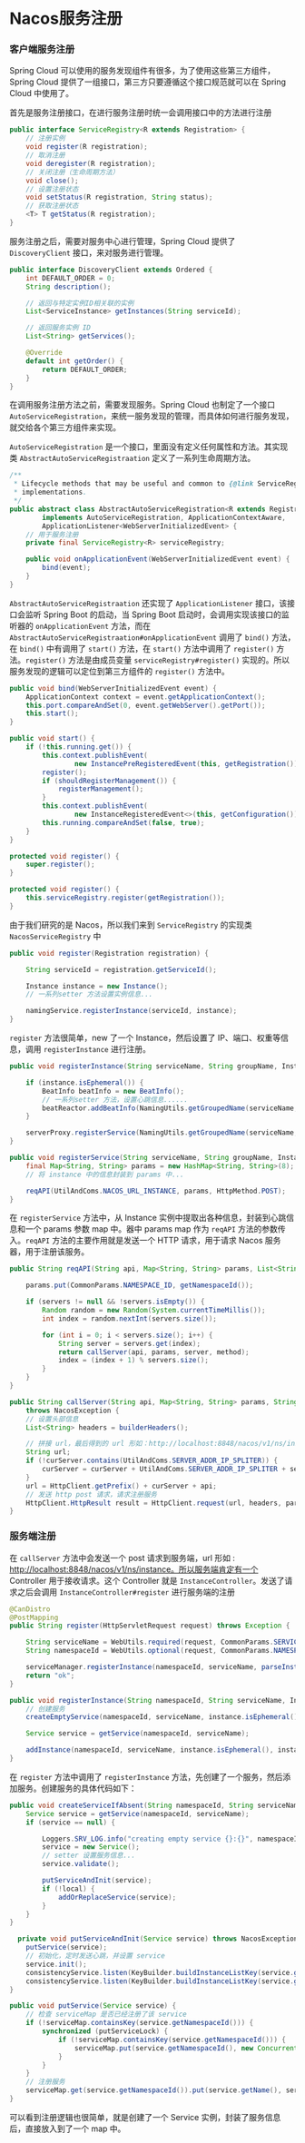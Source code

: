 # Nacos服务注册

### 客户端服务注册

Spring Cloud 可以使用的服务发现组件有很多，为了使用这些第三方组件，Spring Cloud 提供了一组接口，第三方只要遵循这个接口规范就可以在 Spring Cloud 中使用了。

首先是服务注册接口，在进行服务注册时统一会调用接口中的方法进行注册

```java
public interface ServiceRegistry<R extends Registration> {
    // 注册实例
    void register(R registration);
    // 取消注册
    void deregister(R registration);
    // 关闭注册（生命周期方法）
    void close();
    // 设置注册状态
    void setStatus(R registration, String status);
    // 获取注册状态
    <T> T getStatus(R registration);
}
```

服务注册之后，需要对服务中心进行管理，Spring Cloud 提供了 `DiscoveryClient` 接口，来对服务进行管理。

```java
public interface DiscoveryClient extends Ordered {
    int DEFAULT_ORDER = 0;
    String description();

    // 返回与特定实例ID相关联的实例
    List<ServiceInstance> getInstances(String serviceId);

    // 返回服务实例 ID
    List<String> getServices();

    @Override
    default int getOrder() {
        return DEFAULT_ORDER;
    }
}
```

在调用服务注册方法之前，需要发现服务。Spring Cloud 也制定了一个接口 `AutoServiceRegistration`，来统一服务发现的管理，而具体如何进行服务发现，就交给各个第三方组件来实现。

`AutoServiceRegistration` 是一个接口，里面没有定义任何属性和方法。其实现类 `AbstractAutoServiceRegistraation` 定义了一系列生命周期方法。

```java
/**
 * Lifecycle methods that may be useful and common to {@link ServiceRegistry}
 * implementations.
 */
public abstract class AbstractAutoServiceRegistration<R extends Registration>
        implements AutoServiceRegistration, ApplicationContextAware,
        ApplicationListener<WebServerInitializedEvent> {
    // 用于服务注册
    private final ServiceRegistry<R> serviceRegistry;

    public void onApplicationEvent(WebServerInitializedEvent event) {
        bind(event);
    }
}
```

`AbstractAutoServiceRegistraation` 还实现了 `ApplicationListener` 接口，该接口会监听 Spring Boot 的启动，当 Spring Boot 启动时，会调用实现该接口的监听器的 `onApplicationEvent` 方法，而在 `AbstractAutoServiceRegistraation#onApplicationEvent` 调用了 `bind()` 方法，在 `bind()` 中有调用了 `start()` 方法，在 `start()` 方法中调用了 `register()` 方法。`register()` 方法是由成员变量 `serviceRegistry#register()` 实现的。所以服务发现的逻辑可以定位到第三方组件的 `register()` 方法中。

```java
public void bind(WebServerInitializedEvent event) {
    ApplicationContext context = event.getApplicationContext();
    this.port.compareAndSet(0, event.getWebServer().getPort());
    this.start();
}

public void start() {
    if (!this.running.get()) {
        this.context.publishEvent(
                new InstancePreRegisteredEvent(this, getRegistration()));
        register();
        if (shouldRegisterManagement()) {
            registerManagement();
        }
        this.context.publishEvent(
                new InstanceRegisteredEvent<>(this, getConfiguration()));
        this.running.compareAndSet(false, true);
    }
}    

protected void register() {
    super.register();
}

protected void register() {
    this.serviceRegistry.register(getRegistration());
}
```

由于我们研究的是 Nacos，所以我们来到 `ServiceRegistry` 的实现类 `NacosServiceRegistry` 中

```java
public void register(Registration registration) {

    String serviceId = registration.getServiceId();

    Instance instance = new Instance();
    // 一系列setter 方法设置实例信息...

    namingService.registerInstance(serviceId, instance);
}
```

`register` 方法很简单，new 了一个 Instance，然后设置了 IP、端口、权重等信息，调用 `registerInstance` 进行注册。

```java
public void registerInstance(String serviceName, String groupName, Instance instance) throws NacosException {

    if (instance.isEphemeral()) {
        BeatInfo beatInfo = new BeatInfo();
        // 一系列setter 方法，设置心跳信息......
        beatReactor.addBeatInfo(NamingUtils.getGroupedName(serviceName, groupName), beatInfo);
    }

    serverProxy.registerService(NamingUtils.getGroupedName(serviceName, groupName), groupName, instance);
}

public void registerService(String serviceName, String groupName, Instance instance) throws NacosException {
    final Map<String, String> params = new HashMap<String, String>(8);
    // 将 instance 中的信息封装到 params 中...

    reqAPI(UtilAndComs.NACOS_URL_INSTANCE, params, HttpMethod.POST);
}
```

在 `registerService` 方法中，从 Instance 实例中提取出各种信息，封装到心跳信息和一个 params 参数 map 中。器中 params map 作为 `reqAPI` 方法的参数传入。`reqAPI` 方法的主要作用就是发送一个 HTTP 请求，用于请求 Nacos 服务器，用于注册该服务。

```java
public String reqAPI(String api, Map<String, String> params, List<String> servers, String method) {

    params.put(CommonParams.NAMESPACE_ID, getNamespaceId());

    if (servers != null && !servers.isEmpty()) {
        Random random = new Random(System.currentTimeMillis());
        int index = random.nextInt(servers.size());

        for (int i = 0; i < servers.size(); i++) {
            String server = servers.get(index);
            return callServer(api, params, server, method);
            index = (index + 1) % servers.size();
        }
    }
}

public String callServer(String api, Map<String, String> params, String curServer, String method)
    throws NacosException {
    // 设置头部信息
    List<String> headers = builderHeaders();

    // 拼接 url，最后得到的 url 形如：http://localhost:8848/nacos/v1/ns/instance
    String url;
    if (!curServer.contains(UtilAndComs.SERVER_ADDR_IP_SPLITER)) {
        curServer = curServer + UtilAndComs.SERVER_ADDR_IP_SPLITER + serverPort;
    }
    url = HttpClient.getPrefix() + curServer + api;
    // 发送 http post 请求，请求注册服务
    HttpClient.HttpResult result = HttpClient.request(url, headers, params, 
}
```

### 服务端注册

在 `callServer` 方法中会发送一个 post 请求到服务端，url 形如 : [http://localhost:8848/nacos/v1/ns/instance。所以服务端肯定有一个](http://localhost:8848/nacos/v1/ns/instance。所以服务端肯定有一个) Controller 用于接收请求。这个 Controller 就是 `InstanceController`。发送了请求之后会调用 `InstanceController#register` 进行服务端的注册

```java
@CanDistro
@PostMapping
public String register(HttpServletRequest request) throws Exception {

    String serviceName = WebUtils.required(request, CommonParams.SERVICE_NAME);
    String namespaceId = WebUtils.optional(request, CommonParams.NAMESPACE_ID, Constants.DEFAULT_NAMESPACE_ID);

    serviceManager.registerInstance(namespaceId, serviceName, parseInstance(request));
    return "ok";
}

public void registerInstance(String namespaceId, String serviceName, Instance instance) throws NacosException {
    // 创建服务
    createEmptyService(namespaceId, serviceName, instance.isEphemeral());

    Service service = getService(namespaceId, serviceName);

    addInstance(namespaceId, serviceName, instance.isEphemeral(), instance);
}
```

在 `register` 方法中调用了 `registerInstance` 方法，先创建了一个服务，然后添加服务。创建服务的具体代码如下：

```java
public void createServiceIfAbsent(String namespaceId, String serviceName, boolean local, Cluster cluster) throws NacosException {
    Service service = getService(namespaceId, serviceName);
    if (service == null) {

        Loggers.SRV_LOG.info("creating empty service {}:{}", namespaceId, serviceName);
        service = new Service();
        // setter 设置服务信息...
        service.validate();

        putServiceAndInit(service);
        if (!local) {
            addOrReplaceService(service);
        }
    }
}

  private void putServiceAndInit(Service service) throws NacosException {
    putService(service);
    // 初始化，定时发送心跳，并设置 service
    service.init();
    consistencyService.listen(KeyBuilder.buildInstanceListKey(service.getNamespaceId(), service.getName(), true), service);
    consistencyService.listen(KeyBuilder.buildInstanceListKey(service.getNamespaceId(), service.getName(), false), service);
} 

public void putService(Service service) {
    // 检查 serviceMap 是否已经注册了该 service
    if (!serviceMap.containsKey(service.getNamespaceId())) {
        synchronized (putServiceLock) {
            if (!serviceMap.containsKey(service.getNamespaceId())) {
                serviceMap.put(service.getNamespaceId(), new ConcurrentHashMap<>(16));
            }
        }
    }
    // 注册服务
    serviceMap.get(service.getNamespaceId()).put(service.getName(), service);
}
```

可以看到注册逻辑也很简单，就是创建了一个 Service 实例，封装了服务信息后，直接放入到了一个 map 中。

